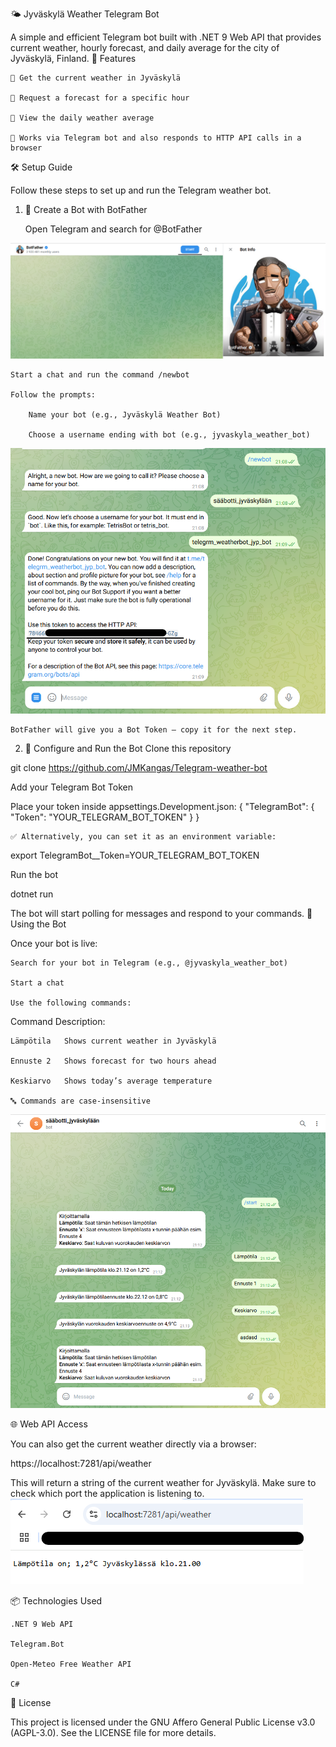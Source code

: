 🌤️ Jyväskylä Weather Telegram Bot

A simple and efficient Telegram bot built with .NET 9 Web API that provides current weather, hourly forecast, and daily average for the city of Jyväskylä, Finland.
🚀 Features

    🔸 Get the current weather in Jyväskylä

    🔸 Request a forecast for a specific hour

    🔸 View the daily weather average

    🔸 Works via Telegram bot and also responds to HTTP API calls in a browser

🛠️ Setup Guide

Follow these steps to set up and run the Telegram weather bot.
1. 🔧 Create a Bot with BotFather

    Open Telegram and search for @BotFather

![Image Alt](https://github.com/JMKangas/Telegram-weather-bot/blob/73195048f0df7a4d1abbd08a3d90691d7e07bb53/start.png)

    Start a chat and run the command /newbot

    Follow the prompts:

        Name your bot (e.g., Jyväskylä Weather Bot)

        Choose a username ending with bot (e.g., jyvaskyla_weather_bot)
        
![Image Alt](https://github.com/JMKangas/Telegram-weather-bot/blob/d2c0e97a82d00ad2c49a12007cbadec5df082870/setting_up_bot.png)

    BotFather will give you a Bot Token — copy it for the next step.

2. 🧪 Configure and Run the Bot
Clone this repository

git clone https://github.com/JMKangas/Telegram-weather-bot

Add your Telegram Bot Token

Place your token inside appsettings.Development.json:
{
  "TelegramBot": {
    "Token": "YOUR_TELEGRAM_BOT_TOKEN"
  }
}

    ✅ Alternatively, you can set it as an environment variable:

export TelegramBot__Token=YOUR_TELEGRAM_BOT_TOKEN

Run the bot

dotnet run

The bot will start polling for messages and respond to your commands.
💬 Using the Bot

Once your bot is live:

    Search for your bot in Telegram (e.g., @jyvaskyla_weather_bot)

    Start a chat

    Use the following commands:


Command Description:

    Lämpötila	Shows current weather in Jyväskylä

    Ennuste 2	Shows forecast for two hours ahead

    Keskiarvo	Shows today’s average temperature

    🔤 Commands are case-insensitive
    


![Image Alt](https://github.com/JMKangas/Telegram-weather-bot/blob/f84d599355fb01f10fedc13fc2f7ed71a6a9123c/using_bot.png)

🌐 Web API Access

You can also get the current weather directly via a browser:

https://localhost:7281/api/weather

This will return a string of the current weather for Jyväskylä. Make sure to check which port the application is listening to.
![Image Alt](https://github.com/JMKangas/Telegram-weather-bot/blob/9c73c414ac57ce2dec6da5eda0faa20269ea1071/listening_localhost.png)

📦 Technologies Used

    .NET 9 Web API

    Telegram.Bot

    Open-Meteo Free Weather API

    C#

📝 License

This project is licensed under the GNU Affero General Public License v3.0 (AGPL-3.0).
See the LICENSE file for more details.
